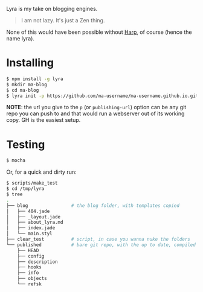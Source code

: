 Lyra is my take on blogging engines.

> I am not lazy. It's just a Zen thing.

None of this would have been possible without [Harp](http://harpjs.com/), of
course (hence the name lyra).

# Installing

```bash
$ npm install -g lyra
$ mkdir ma-blog
$ cd ma-blog
$ lyra init -p https://github.com/ma-username/ma-username.github.io.git # for publishing to GH pages
```

**NOTE**: the url you give to the `p` (or `publishing-url`) option can be any
git repo you can push to and that would run a webserver out of its working
copy. GH is the easiest setup.

# Testing

```bash
$ mocha
```

Or, for a quick and dirty run:

```bash
$ scripts/make_test
$ cd /tmp/lyra
$ tree
.
├── blog                # the blog folder, with templates copied
│   ├── 404.jade
│   ├── _layout.jade
│   ├── about_lyra.md
│   ├── index.jade
│   └── main.styl
├── clear_test          # script, in case you wanna nuke the folders
└── published           # bare git repo, with the up to date, compiled blog pushed to it
    ├── HEAD
    ├── config
    ├── description
    ├── hooks
    ├── info
    ├── objects
    └── refsk
```


